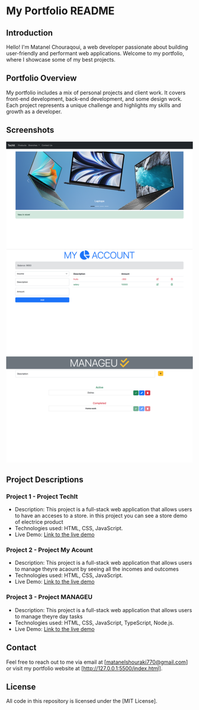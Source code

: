 # My Portfolio README

## Introduction
Hello! I'm Matanel Chouraqoui, a web developer passionate about building user-friendly and performant web applications. Welcome to my portfolio, where I showcase some of my best projects.

## Portfolio Overview
My portfolio includes a mix of personal projects and client work. It covers front-end development, back-end development, and some design work. Each project represents a unique challenge and highlights my skills and growth as a developer.

## Screenshots
![Project 1](images/Project1.png)
![Project 2](images/Project2.png)
![Project 3](images/Project3.png)

## Project Descriptions
### Project 1 - Project TechIt 
- Description: This project is a full-stack web application that allows users to have an acceses to a store. in this project you can see a store demo of electrice product
- Technologies used: HTML, CSS, JavaScript.
- Live Demo: [Link to the live demo](http://127.0.0.1:5500/My-Work/PROJECT%201/mini_p_1.html)

### Project 2 - Project My Acount 
- Description: This project is a full-stack web application that allows users to manage theyre acaount by 
seeing all the incomes and outcomes
- Technologies used:  HTML, CSS, JavaScript.
- Live Demo: [Link to the live demo](http://127.0.0.1:5500/My-Work/PROJECT%202/index.html)

### Project 3 - Project MANAGEU
- Description: This project is a full-stack web application that allows users to manage theyre day tasks
- Technologies used:  HTML, CSS, JavaScript, TypeScript, Node.js.
- Live Demo: [Link to the live demo](http://127.0.0.1:5500/My-Work/PROJECT%203/project_2_index.html)

## Contact
Feel free to reach out to me via email at [matanelshouraki770@gmail.com] or visit my portfolio website at [http://127.0.0.1:5500/index.html].

## License
All code in this repository is licensed under the [MIT License].
